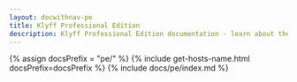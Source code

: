 ```yaml
---
layout: docwithnav-pe
title: Klyff Professional Edition
description: Klyff Professional Edition documentation - learn about the platform and get your IoT projects running on Klyff
---
```


{% assign docsPrefix = "pe/" %}
{% include get-hosts-name.html docsPrefix=docsPrefix %}
{% include docs/pe/index.md %}
